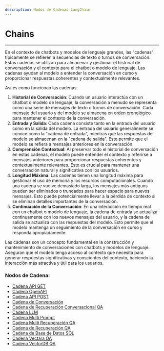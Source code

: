 ```yaml
---
description: Nodos de Cadenas LangChain
---
```


# Chains

***

En el contexto de chatbots y modelos de lenguaje grandes, las "cadenas" típicamente se refieren a secuencias de texto o turnos de conversación. Estas cadenas se utilizan para almacenar y gestionar el historial de conversación y el contexto para el chatbot o modelo de lenguaje. Las cadenas ayudan al modelo a entender la conversación en curso y proporcionar respuestas coherentes y contextualmente relevantes.

Así es como funcionan las cadenas:

1. **Historial de Conversación**: Cuando un usuario interactúa con un chatbot o modelo de lenguaje, la conversación a menudo se representa como una serie de mensajes de texto o turnos de conversación. Cada mensaje del usuario y del modelo se almacena en orden cronológico para mantener el contexto de la conversación.
2. **Entrada y Salida**: Cada cadena consiste tanto en la entrada del usuario como en la salida del modelo. La entrada del usuario generalmente se conoce como la "cadena de entrada", mientras que las respuestas del modelo se almacenan en la "cadena de salida". Esto permite que el modelo se refiera a mensajes anteriores en la conversación.
3. **Comprensión Contextual**: Al preservar todo el historial de conversación en estas cadenas, el modelo puede entender el contexto y referirse a mensajes anteriores para proporcionar respuestas coherentes y contextualmente relevantes. Esto es crucial para mantener una conversación natural y significativa con los usuarios.
4. **Longitud Máxima**: Las cadenas tienen una longitud máxima para gestionar el uso de memoria y los recursos computacionales. Cuando una cadena se vuelve demasiado larga, los mensajes más antiguos pueden ser eliminados o truncados para hacer espacio para nuevos mensajes. Esto puede potencialmente llevar a la pérdida de contexto si se eliminan detalles importantes de la conversación.
5. **Continuación de la Conversación**: En una interacción en tiempo real con un chatbot o modelo de lenguaje, la cadena de entrada se actualiza continuamente con los nuevos mensajes del usuario, y la cadena de salida se actualiza con las respuestas del modelo. Esto permite que el modelo mantenga un seguimiento de la conversación en curso y responda apropiadamente.

Las cadenas son un concepto fundamental en la construcción y mantenimiento de conversaciones con chatbots y modelos de lenguaje. Aseguran que el modelo tenga acceso al contexto que necesita para generar respuestas significativas y conscientes del contexto, haciendo la interacción más atractiva y útil para los usuarios.

### Nodos de Cadena:

* [Cadena API GET](get-api-chain.md)
* [Cadena OpenAPI](openapi-chain.md)
* [Cadena API POST](post-api-chain.md)
* [Cadena de Conversación](conversation-chain.md)
* [Cadena de Recuperación Conversacional QA](conversational-retrieval-qa-chain.md)
* [Cadena LLM](llm-chain.md)
* [Cadena Multi Prompt](multi-prompt-chain.md)
* [Cadena Multi Recuperación QA](multi-retrieval-qa-chain.md)
* [Cadena de Recuperación QA](retrieval-qa-chain.md)
* [Cadena de Base de Datos SQL](sql-database-chain.md)
* [Cadena Vectara QA](vectara-chain.md)
* [Cadena VectorDB QA](vectordb-qa-chain.md)
